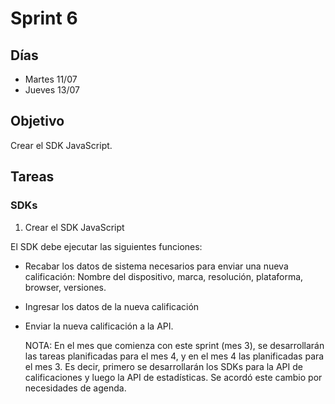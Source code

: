 # Sprint 6

## Días

- Martes 11/07
- Jueves 13/07

## Objetivo

Crear el SDK JavaScript.

## Tareas

### SDKs

1. Crear el SDK JavaScript


El SDK debe ejecutar las siguientes funciones:

- Recabar los datos de sistema necesarios para enviar una nueva calificación: Nombre del dispositivo, marca, resolución, plataforma, browser, versiones.
- Ingresar los datos de la nueva calificación
- Enviar la nueva calificación a la API.

    NOTA: En el mes que comienza con este sprint (mes 3), se desarrollarán las tareas planificadas para el mes 4, y en el mes 4 las planificadas para el mes 3. Es decir, primero se desarrollarán los SDKs para la API de calificaciones y luego la API de estadísticas. Se acordó este cambio por necesidades de agenda.